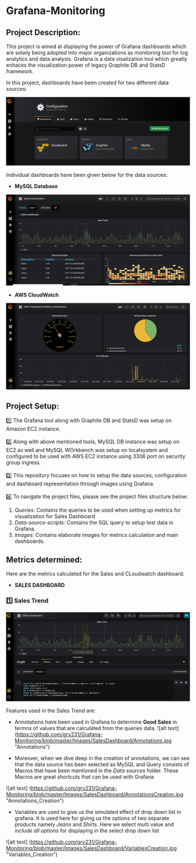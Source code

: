# Grafana-Monitoring

## Project Description:

This project is aimed at displaying the power of Grafana dashboards which are solwly being adopted into major organizations as monitoring tool for log analytics and data analysis. Grafana is a data visalization tool which greatly enhaces the visualization power of legacy Graphite DB and StatsD framework.

In this project, dashboards have been created for two different data sources:

![alt text](https://github.com/grv231/Grafana-Monitoring/blob/master/Images/DataSources.jpg "Data Sources")

Individual dashboards have been given below for the data sources:

 - **MySQL Database**
 
 ![alt text](https://github.com/grv231/Grafana-Monitoring/blob/master/Images/SalesDashboard/Sales_Dashboard.jpg "Sales_Dashboard")
 <br>
 
 - **AWS CloudWatch**
 
 ![alt text](https://github.com/grv231/Grafana-Monitoring/blob/master/Images/CloudWatchDashboard/CloudWatchDashboard.jpg "AWS_Cloudwatch_Dashboard")
 <br>

## Project Setup:

:one: The Grafana tool along with Graphite DB and StatsD was setup on Amazon EC2 instance.
<br>
<br>
:two: Along with above mentioned tools, MySQL DB instance was setup on EC2 as well and MySQL WOrkbench was setup on localsystem and configured to be used with AWS EC2 instance using 3306 port on security group ingress.
<br>
<br>
:three: This repository focuses on how to setup the data sources, configuration and dashboard representation through images using Grafana.
<br>
<br>
:four: To navigate the project files, please see the project files structure below:

1. *Queries*: Contains the queries to be used when setting up metrics for visualization for Sales Dashboard
2. *Data-source-scripts*: Contains the SQL query to setup test data in Grafana.
3. *Images*: Contains elaborate images for metrics calculation and main dashboards.

## Metrics determined:
Here are the metrics calculated for the Sales and CLoudwatch dashboard:

 - **SALES DASHBOARD**
 
 ### :one: Sales Trend
 ![alt text](https://github.com/grv231/Grafana-Monitoring/blob/master/Images/SalesDashboard/SalesTrend.jpg "SalesTrend")
 
Features used in the Sales Trend are:
 
  - Annotations have been used in Grafana to determine **Good Sales** in termns of values that are calculated from the queries data.
![alt text] (https://github.com/grv231/Grafana-Monitoring/blob/master/Images/SalesDashboard/Annotations.jpg "Annotations")

 - Moreover, when we dive deep in the creation of annotations, we can see that the data source has been selected as MySQL and Query consists of Macros that have been mentioned in the *Data sources* folder. These Macros are great shortcuts that can be used with Grafana
 
![alt text] (https://github.com/grv231/Grafana-Monitoring/blob/master/Images/SalesDashboard/AnnotationsCreation.jpg "Annotations_Creation")

 - Variables are used to give us the simulated effect of drop down list in grafana. It is used here for giving us the options of two separate products namely *Jeans* and *Shirts*. Here we select multi value and *include all options* for displaying in the select drop down list
 
![alt text] (https://github.com/grv231/Grafana-Monitoring/blob/master/Images/SalesDashboard/VariablesCreation.jpg "Variables_Creation")
 
 
 
